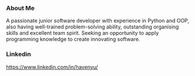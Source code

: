 ### About Me
A passionate junior software developer with experience in Python and OOP, also having well-trained problem-solving ability, outstanding organising skills and excellent team spirit. Seeking an opportunity to apply programming knowledge to create innovating software.

### Linkedin
https://www.linkedin.com/in/havenyu/

